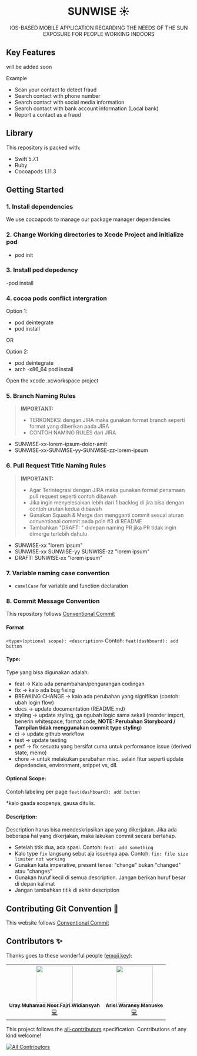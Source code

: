 <h1 align="center">
  SUNWISE ☀️
  <br>
</h1>

<div align="center">
  <p align="center">
    IOS-BASED MOBILE APPLICATION REGARDING THE NEEDS OF THE SUN EXPOSURE FOR PEOPLE WORKING INDOORS
    <br />
  </p>
</div>

## Key Features

will be added soon

Example
- Scan your contact to detect fraud
- Search contact with phone number
- Search contact with social media information
- Search contact with bank account information (Local bank)
- Report a contact as a fraud

## Library

This repository is packed with:
-   Swift 5.7.1
-   Ruby 
-   Cocoapods 1.11.3

## Getting Started

### 1. Install dependencies

We use cocoapods to manage our package manager dependencies

### 2. Change Working directories to Xcode Project and initialize pod

- pod init

### 3. Install pod depedency

-pod install

### 4. cocoa pods conflict intergration
Option 1:
- pod deintegrate
- pod install

OR

Option 2:
- pod deintegrate
- arch -x86_64 pod install

Open the xcode .xcworkspace project

### 5. Branch Naming Rules
> **IMPORTANT:**  
> - TERKONEKSI dengan JIRA maka gunakan format branch seperti format yang diberikan pada JIRA
> - CONTOH NAMING RULES dari JIRA

- SUNWISE-xx-lorem-ipsum-dolor-amit
- SUNWISE-xx-SUNWISE-yy-SUNWISE-zz-lorem-ipsum

### 6. Pull Request Title Naming Rules
> **IMPORTANT:**  
> - Agar Terintegrasi dengan JIRA maka gunakan format penamaan pull request seperti contoh dibawah
> - Jika ingin menyelesaikan lebih dari 1 backlog di jira bisa dengan contoh urutan kedua dibawah
> - Gunakan Squash & Merge dan mengganti commit sesuai aturan conventional commit pada poin #3 di README
> - Tambahkan "DRAFT: " didepan naming PR jika PR tidak ingin dimerge terlebih dahulu

- SUNWISE-xx "lorem ipsum"
- SUNWISE-xx SUNWISE-yy SUNWISE-zz "lorem ipsum"
- DRAFT: SUNWISE-xx "lorem ipsum"

### 7. Variable naming case convention
- `camelCase` for variable and function declaration


### 8. Commit Message Convention

This repository follows [Conventional Commit](https://www.conventionalcommits.org/en/v1.0.0/)
#### Format
`<type>(optional scope): <description>`
Contoh: `feat(dashboard): add button`

#### Type:

Type yang bisa digunakan adalah:

- feat → Kalo ada penambahan/pengurangan codingan
- fix → kalo ada bug fixing
- BREAKING CHANGE → kalo ada perubahan yang signifikan (contoh: ubah login flow)
- docs → update documentation (README.md)
- styling → update styling, ga ngubah logic sama sekali (reorder import, benerin whitespace, format code, **NOTE: Perubahan Storyboard / Tampilan tidak menggunakan commit type styling**)
- ci → update github workflow
- test → update testing
- perf → fix sesuatu yang bersifat cuma untuk performance issue (derived state, memo)
- chore → untuk melakukan perubahan misc. selain fitur seperti update depedencies, environment, snippet vs, dll.

#### Optional Scope:

Contoh labeling per page `feat(dashboard): add button`

*kalo gaada scopenya, gausa ditulis.


#### Description:

Description harus bisa mendeskripsikan apa yang dikerjakan. Jika ada beberapa hal yang dikerjakan, maka lakukan commit secara bertahap.

- Setelah titik dua, ada spasi. Contoh: `feat: add something`
- Kalo type `fix` langsung sebut aja issuenya apa. Contoh:  `fix: file size limiter not working`
- Gunakan kata imperative, present tense: "change" bukan "changed" atau "changes"
- Gunakan huruf kecil di semua description. Jangan berikan huruf besar di depan kalimat
- Jangan tambahkan titik di akhir description

## Contributing Git Convention 💬

This website follows [Conventional Commit](https://www.conventionalcommits.org/en/v1.0.0/)

## Contributors ✨

Thanks goes to these wonderful people ([emoji key](https://allcontributors.org/docs/en/emoji-key)):

<!-- ALL-CONTRIBUTORS-LIST:START - Do not remove or modify this section -->
<!-- prettier-ignore-start -->
<!-- markdownlint-disable -->
<table>
  <tr>
    <td align="center"><a href="https://github.com/urayfajri"><img src="https://avatars.githubusercontent.com/u/77041388?v=4?s=100" width="100px;" alt=""/><br /><sub><b>Uray Muhamad Noor Fajri Widiansyah</b></sub></a><br /><a href="https://github.com/urayfajri/Sunwise?commits?author=urayfajri" title="Code">💻</a></td>
     <td align="center"><a href="https://github.com/urayfajri"><img src="https://avatars.githubusercontent.com/u/77041388?v=4?s=100" width="100px;" alt=""/><br /><sub><b>Ariel Waraney Manueke</b></sub></a><br /><a href="https://github.com/urayfajri/Sunwise?commits?author=urayfajri" title="Code">💻</a></td>
 </tr>
</table>

<!-- markdownlint-restore -->
<!-- prettier-ignore-end -->

<!-- ALL-CONTRIBUTORS-LIST:END -->
This project follows the [all-contributors](https://github.com/all-contributors/all-contributors) specification. Contributions of any kind welcome!

<!-- ALL-CONTRIBUTORS-BADGE:START - Do not remove or modify this section -->
[![All Contributors](https://img.shields.io/badge/all_contributors-2-orange.svg?style=flat-square)](#contributors-)
<!-- ALL-CONTRIBUTORS-BADGE:END -->
